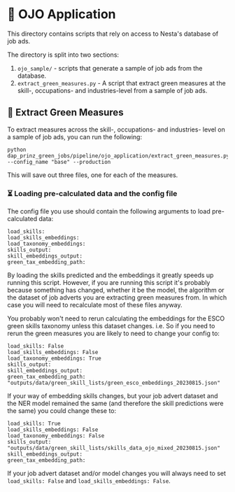 # 🎾 OJO Application

This directory contains scripts that rely on access to Nesta's database of job ads.

The directory is split into two sections:

1. `ojo_sample/` - scripts that generate a sample of job ads from the database.
2. `extract_green_measures.py` - A script that extract green measures at the skill-, occupations- and industries-level from a sample of job ads.

## 🔧 Extract Green Measures

To extract measures across the skill-, occupations- and industries- level on a sample of job ads, you can run the following:

```
python dap_prinz_green_jobs/pipeline/ojo_application/extract_green_measures.py --config_name "base" --production
```

This will save out three files, one for each of the measures.

### ⏳ Loading pre-calculated data and the config file

The config file you use should contain the following arguments to load pre-calculated data:

```
load_skills:
load_skills_embeddings:
load_taxonomy_embeddings:
skills_output:
skill_embeddings_output:
green_tax_embedding_path:
```

By loading the skills predicted and the embeddings it greatly speeds up running this script. However, if you are running this script it's probably because something has changed, whether it be the model, the algorithm or the dataset of job adverts you are extracting green measures from. In which case you will need to recalculate most of these files anyway.

You probably won't need to rerun calculating the embeddings for the ESCO green skills taxonomy unless this dataset changes. i.e. So if you need to rerun the green measures you are likely to need to change your config to:

```
load_skills: False
load_skills_embeddings: False
load_taxonomy_embeddings: True
skills_output:
skill_embeddings_output:
green_tax_embedding_path: "outputs/data/green_skill_lists/green_esco_embeddings_20230815.json"

```

If your way of embedding skills changes, but your job advert dataset and the NER model remained the same (and therefore the skill predictions were the same) you could change these to:

```
load_skills: True
load_skills_embeddings: False
load_taxonomy_embeddings: False
skills_output: "outputs/data/green_skill_lists/skills_data_ojo_mixed_20230815.json"
skill_embeddings_output:
green_tax_embedding_path:
```

If your job advert dataset and/or model changes you will always need to set `load_skills: False` and `load_skills_embeddings: False`.

